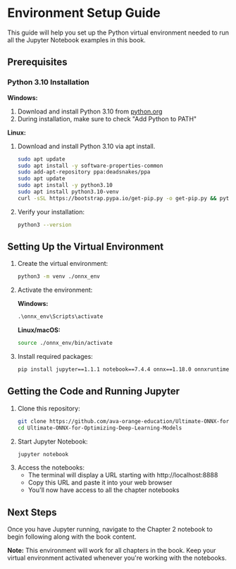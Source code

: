# Environment Setup Guide
This guide will help you set up the Python virtual environment needed to run all the Jupyter Notebook examples in this book.

## Prerequisites
### Python 3.10 Installation
**Windows:**
1. Download and install Python 3.10 from [python.org](https://www.python.org/downloads/windows)
2. During installation, make sure to check "Add Python to PATH"

**Linux:**
1. Download and install Python 3.10 via apt install.
    ```bash
    sudo apt update
    sudo apt install -y software-properties-common
    sudo add-apt-repository ppa:deadsnakes/ppa
    sudo apt update
    sudo apt install -y python3.10
    sudo apt install python3.10-venv
    curl -sSL https://bootstrap.pypa.io/get-pip.py -o get-pip.py && python3.10 get-pip.py
    ```
2. Verify your installation:
    ```bash
    python3 --version
    ```

## Setting Up the Virtual Environment
1. Create the virtual environment:
    ```bash
    python3 -m venv ./onnx_env
    ```
2. Activate the environment:

    **Windows:**
    ```cmd
    .\onnx_env\Scripts\activate
    ```
    **Linux/macOS:**
    ```bash
    source ./onnx_env/bin/activate
    ```
3. Install required packages:
    ```bash
    pip install jupyter==1.1.1 notebook==7.4.4 onnx==1.18.0 onnxruntime==1.22.0 onnx-simplifier==0.4.36
    ```

## Getting the Code and Running Jupyter
1. Clone this repository:
    ```bash
    git clone https://github.com/ava-orange-education/Ultimate-ONNX-for-Optimizing-Deep-Learning-Models.git
    cd Ultimate-ONNX-for-Optimizing-Deep-Learning-Models
    ```
2. Start Jupyter Notebook:
    ```bash
    jupyter notebook
    ```
3. Access the notebooks:
    * The terminal will display a URL starting with http://localhost:8888
    * Copy this URL and paste it into your web browser
    * You'll now have access to all the chapter notebooks

## Next Steps
Once you have Jupyter running, navigate to the Chapter 2 notebook to begin following along with the book content.

**Note:** This environment will work for all chapters in the book. Keep your virtual environment activated whenever you're working with the notebooks.